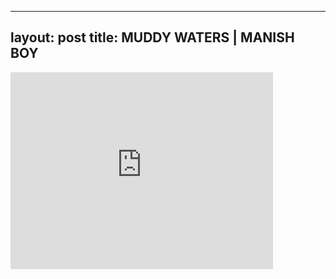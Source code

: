 

---
layout: post
title: MUDDY WATERS | MANISH BOY
---


<iframe width="420" height="315" src="http://www.youtube.com/embed/w5IOou6qN1o" frameborder="0" allowfullscreen></iframe>

